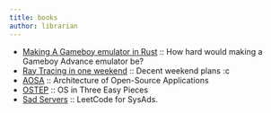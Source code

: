 ```yaml
---
title: books
author: librarian  
---
```

- [Making A Gameboy emulator in Rust](https://rylev.github.io/DMG-01/public/book/) :: How hard would making a Gameboy Advance emulator be?
- [Ray Tracing in one weekend](https://raytracing.github.io/books/RayTracingInOneWeekend.html) :: Decent weekend plans :c 
- [AOSA](https://aosabook.org/en/) :: Architecture of Open-Source Applications
- [OSTEP](https://pages.cs.wisc.edu/~remzi/OSTEP/) :: OS in Three Easy Pieces
- [Sad Servers](https://sadservers.com/) :: LeetCode for SysAds.
